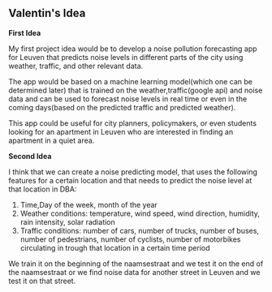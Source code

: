 ## Valentin's Idea

**First Idea**

My first project idea would be to develop a noise pollution forecasting app for Leuven that predicts noise levels in different parts of the city using weather, traffic, and other relevant data. 

The app would be based on a machine learning model(which one can be determined later) that is trained on the weather,traffic(google api) and noise data and can be used to forecast noise levels in real time or even in the coming days(based on the predicted traffic and predicted weather). 

This app could be useful for city planners, policymakers, or even students looking for an apartment in Leuven who are interested in finding an apartment in a quiet area.

**Second Idea**

I think that we can create a noise predicting model, that uses the following features for a certain location and that needs to predict the noise level at that location in DBA:

1. Time,Day of the week, month of the year
2. Weather conditions: temperature, wind speed, wind direction, humidity, rain intensity, solar radiation
3. Traffic conditions: number of cars, number of trucks, number of buses, number of pedestrians, number of cyclists, number of motorbikes circulating in trough that location in a certain time period

We train it on the beginning of the naamsestraat and we test it on the end of the naamsestraat or we find noise data for another street in Leuven and we test it on that street.